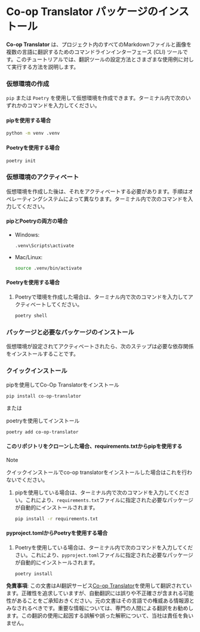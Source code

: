 <!--
CO_OP_TRANSLATOR_METADATA:
{
  "original_hash": "b6d85d887d2664539a438dae5d0dfa50",
  "translation_date": "2025-07-04T08:13:09+00:00",
  "source_file": "getting_started/command-line-guide/install-package.md",
  "language_code": "ja"
}
-->
# Co-op Translator パッケージのインストール

**Co-op Translator** は、プロジェクト内のすべてのMarkdownファイルと画像を複数の言語に翻訳するためのコマンドラインインターフェース (CLI) ツールです。このチュートリアルでは、翻訳ツールの設定方法とさまざまな使用例に対して実行する方法を説明します。

### 仮想環境の作成

`pip` または `Poetry` を使用して仮想環境を作成できます。ターミナル内で次のいずれかのコマンドを入力してください。

#### pipを使用する場合

```bash
python -m venv .venv
```

#### Poetryを使用する場合

```bash
poetry init
```

### 仮想環境のアクティベート

仮想環境を作成した後は、それをアクティベートする必要があります。手順はオペレーティングシステムによって異なります。ターミナル内で次のコマンドを入力してください。

#### pipとPoetryの両方の場合

- Windows:

    ```bash
    .venv\Scripts\activate
    ```

- Mac/Linux:

    ```bash
    source .venv/bin/activate
    ```

#### Poetryを使用する場合

1. Poetryで環境を作成した場合は、ターミナル内で次のコマンドを入力してアクティベートしてください。

    ```bash
    poetry shell
    ```

### パッケージと必要なパッケージのインストール

仮想環境が設定されてアクティベートされたら、次のステップは必要な依存関係をインストールすることです。

### クイックインストール

pipを使用してCo-Op Translatorをインストール

```
pip install co-op-translator
```
または

poetryを使用してインストール
```
poetry add co-op-translator
```

#### このリポジトリをクローンした場合、requirements.txtからpipを使用する

> [!NOTE] 
> クイックインストールでco-op translatorをインストールした場合はこれを行わないでください。

1. pipを使用している場合は、ターミナル内で次のコマンドを入力してください。これにより、`requirements.txt`ファイルに指定された必要なパッケージが自動的にインストールされます。

    ```bash
    pip install -r requirements.txt
    ```

#### pyproject.tomlからPoetryを使用する場合

1. Poetryを使用している場合は、ターミナル内で次のコマンドを入力してください。これにより、`pyproject.toml`ファイルに指定された必要なパッケージが自動的にインストールされます。

    ```bash
    poetry install
    ```

**免責事項**:
この文書はAI翻訳サービス[Co-op Translator](https://github.com/Azure/co-op-translator)を使用して翻訳されています。正確性を追求していますが、自動翻訳には誤りや不正確さが含まれる可能性があることをご承知おきください。元の文書はその言語での権威ある情報源とみなされるべきです。重要な情報については、専門の人間による翻訳をお勧めします。この翻訳の使用に起因する誤解や誤った解釈について、当社は責任を負いません。
